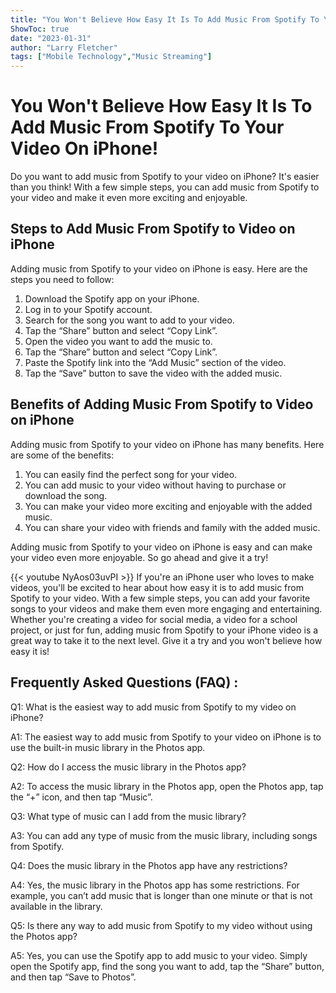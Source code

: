 ```yaml
---
title: "You Won't Believe How Easy It Is To Add Music From Spotify To Your Video On iPhone!"
ShowToc: true 
date: "2023-01-31"
author: "Larry Fletcher" 
tags: ["Mobile Technology","Music Streaming"]
---
```

# You Won't Believe How Easy It Is To Add Music From Spotify To Your Video On iPhone!

Do you want to add music from Spotify to your video on iPhone? It's easier than you think! With a few simple steps, you can add music from Spotify to your video and make it even more exciting and enjoyable.

## Steps to Add Music From Spotify to Video on iPhone

Adding music from Spotify to your video on iPhone is easy. Here are the steps you need to follow:

1. Download the Spotify app on your iPhone.
2. Log in to your Spotify account.
3. Search for the song you want to add to your video.
4. Tap the “Share” button and select “Copy Link”.
5. Open the video you want to add the music to.
6. Tap the “Share” button and select “Copy Link”.
7. Paste the Spotify link into the “Add Music” section of the video.
8. Tap the “Save” button to save the video with the added music.

## Benefits of Adding Music From Spotify to Video on iPhone

Adding music from Spotify to your video on iPhone has many benefits. Here are some of the benefits:

1. You can easily find the perfect song for your video.
2. You can add music to your video without having to purchase or download the song.
3. You can make your video more exciting and enjoyable with the added music.
4. You can share your video with friends and family with the added music.

Adding music from Spotify to your video on iPhone is easy and can make your video even more enjoyable. So go ahead and give it a try!

{{< youtube NyAos03uvPI >}} 
If you're an iPhone user who loves to make videos, you'll be excited to hear about how easy it is to add music from Spotify to your video. With a few simple steps, you can add your favorite songs to your videos and make them even more engaging and entertaining. Whether you're creating a video for social media, a video for a school project, or just for fun, adding music from Spotify to your iPhone video is a great way to take it to the next level. Give it a try and you won't believe how easy it is!

## Frequently Asked Questions (FAQ) :
Q1: What is the easiest way to add music from Spotify to my video on iPhone?

A1: The easiest way to add music from Spotify to your video on iPhone is to use the built-in music library in the Photos app.

Q2: How do I access the music library in the Photos app?

A2: To access the music library in the Photos app, open the Photos app, tap the “+” icon, and then tap “Music”.

Q3: What type of music can I add from the music library?

A3: You can add any type of music from the music library, including songs from Spotify.

Q4: Does the music library in the Photos app have any restrictions?

A4: Yes, the music library in the Photos app has some restrictions. For example, you can’t add music that is longer than one minute or that is not available in the library.

Q5: Is there any way to add music from Spotify to my video without using the Photos app?

A5: Yes, you can use the Spotify app to add music to your video. Simply open the Spotify app, find the song you want to add, tap the “Share” button, and then tap “Save to Photos”.


